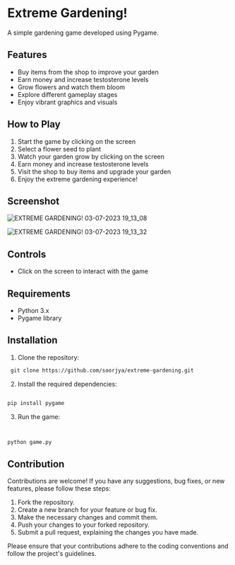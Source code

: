 # Extreme Gardening!

A simple gardening game developed using Pygame.

## Features

- Buy items from the shop to improve your garden
- Earn money and increase testosterone levels
- Grow flowers and watch them bloom
- Explore different gameplay stages
- Enjoy vibrant graphics and visuals

## How to Play

1. Start the game by clicking on the screen
2. Select a flower seed to plant
3. Watch your garden grow by clicking on the screen
4. Earn money and increase testosterone levels
5. Visit the shop to buy items and upgrade your garden
6. Enjoy the extreme gardening experience!

## Screenshot

![EXTREME GARDENING! 03-07-2023 19_13_08](https://github.com/soorjya/Game_Mix/assets/99492724/16de1921-fcfc-4f2c-8d88-9be47266bf57)



![EXTREME GARDENING! 03-07-2023 19_13_32](https://github.com/soorjya/Game_Mix/assets/99492724/d84ed14b-8217-4670-9f29-8ddf9499c668)

## Controls

- Click on the screen to interact with the game

## Requirements

- Python 3.x
- Pygame library

## Installation

1. Clone the repository:
```markdown
 git clone https://github.com/soorjya/extreme-gardening.git
```

2. Install the required dependencies:
```markdown

pip install pygame
```
3. Run the game:
```markdown


python game.py
```

## Contribution

Contributions are welcome! If you have any suggestions, bug fixes, or new features, please follow these steps:

1. Fork the repository.
2. Create a new branch for your feature or bug fix.
3. Make the necessary changes and commit them.
4. Push your changes to your forked repository.
5. Submit a pull request, explaining the changes you have made.

Please ensure that your contributions adhere to the coding conventions and follow the project's guidelines.
